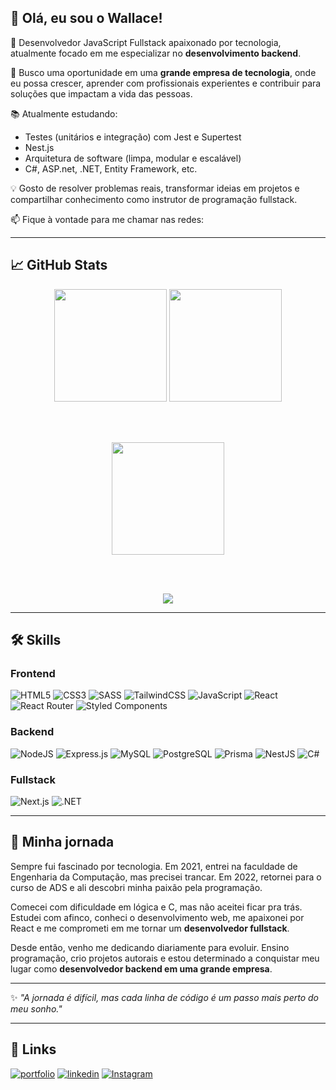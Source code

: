 ## 👋 Olá, eu sou o Wallace!

🧠 Desenvolvedor JavaScript Fullstack apaixonado por tecnologia, atualmente focado em me especializar no **desenvolvimento backend**.

🚀 Busco uma oportunidade em uma **grande empresa de tecnologia**, onde eu possa crescer, aprender com profissionais experientes e contribuir para soluções que impactam a vida das pessoas.

📚 Atualmente estudando:
- Testes (unitários e integração) com Jest e Supertest
- Nest.js
- Arquitetura de software (limpa, modular e escalável)
- C#, ASP.net, .NET, Entity Framework, etc.

💡 Gosto de resolver problemas reais, transformar ideias em projetos e compartilhar conhecimento como instrutor de programação fullstack.

📫 Fique à vontade para me chamar nas redes:

---

## 📈 GitHub Stats

<div align="center">
  <!-- Stats + Top Languages lado a lado -->
  <img src="https://github-readme-stats.vercel.app/api?username=wallace027dev&show_icons=true&theme=tokyonight&include_all_commits=true&count_private=true" height="180em" />
  <img src="https://github-readme-stats.vercel.app/api/top-langs/?username=wallace027dev&layout=compact&langs_count=8&theme=tokyonight" height="180em" />
  
  <br><br>
  
  <!-- Streak separado abaixo -->
  <img src="https://github-readme-streak-stats.herokuapp.com?user=wallace027dev&theme=tokyonight" height="180em" />
  
  <br><br>
  
  <!-- Trophies (linha inteira) -->
  <img src="https://github-profile-trophy.vercel.app/?username=wallace027dev&theme=tokyonight&margin-w=15&no-bg=true" />
</div>

---

## 🛠 Skills

### Frontend
![HTML5](https://img.shields.io/badge/html5-%23E34F26.svg?style=for-the-badge&logo=html5&logoColor=white)
![CSS3](https://img.shields.io/badge/css3-%231572B6.svg?style=for-the-badge&logo=css3&logoColor=white)
![SASS](https://img.shields.io/badge/SASS-hotpink.svg?style=for-the-badge&logo=SASS&logoColor=white)
![TailwindCSS](https://img.shields.io/badge/tailwindcss-%2338B2AC.svg?style=for-the-badge&logo=tailwind-css&logoColor=white)
![JavaScript](https://img.shields.io/badge/javascript-%23323330.svg?style=for-the-badge&logo=javascript&logoColor=%23F7DF1E)
![React](https://img.shields.io/badge/react-%2320232a.svg?style=for-the-badge&logo=react&logoColor=%2361DAFB)
![React Router](https://img.shields.io/badge/React_Router-CA4245?style=for-the-badge&logo=react-router&logoColor=white)
![Styled Components](https://img.shields.io/badge/styled--components-DB7093?style=for-the-badge&logo=styled-components&logoColor=white)

### Backend
![NodeJS](https://img.shields.io/badge/node.js-6DA55F?style=for-the-badge&logo=node.js&logoColor=white)
![Express.js](https://img.shields.io/badge/express.js-%23404d59.svg?style=for-the-badge&logo=express&logoColor=%2361DAFB)
![MySQL](https://img.shields.io/badge/mysql-%2300f.svg?style=for-the-badge&logo=mysql&logoColor=white)
![PostgreSQL](https://img.shields.io/badge/postgresql-316192.svg?style=for-the-badge&logo=postgresql&logoColor=white)
![Prisma](https://img.shields.io/badge/prisma-3982CE?style=for-the-badge&logo=prisma&logoColor=white)
![NestJS](https://img.shields.io/badge/nestjs-E0234E.svg?style=for-the-badge&logo=nestjs&logoColor=white) 
![C#](https://img.shields.io/badge/C%23-239120.svg?style=for-the-badge&logo=c-sharp&logoColor=white) 

### Fullstack
![Next.js](https://img.shields.io/badge/Next.js-000000?style=for-the-badge&logo=next.js&logoColor=white) 
![.NET](https://img.shields.io/badge/.NET-512BD4.svg?style=for-the-badge&logo=dotnet&logoColor=white) 

---

## 🧭 Minha jornada

Sempre fui fascinado por tecnologia. Em 2021, entrei na faculdade de Engenharia da Computação, mas precisei trancar. Em 2022, retornei para o curso de ADS e ali descobri minha paixão pela programação.

Comecei com dificuldade em lógica e C, mas não aceitei ficar pra trás. Estudei com afinco, conheci o desenvolvimento web, me apaixonei por React e me comprometi em me tornar um **desenvolvedor fullstack**.

Desde então, venho me dedicando diariamente para evoluir. Ensino programação, crio projetos autorais e estou determinado a conquistar meu lugar como **desenvolvedor backend em uma grande empresa**.

---

✨ *"A jornada é difícil, mas cada linha de código é um passo mais perto do meu sonho."*

---

## 🔗 Links
[![portfolio](https://img.shields.io/badge/my_portfolio-000?style=for-the-badge&logo=ko-fi&logoColor=white)](https://wallacevieira.dev/)
[![linkedin](https://img.shields.io/badge/linkedin-0A66C2?style=for-the-badge&logo=linkedin&logoColor=white)](https://www.linkedin.com/in/wallace-dev/)
[![Instagram](https://img.shields.io/badge/Instagram-%23E4405F.svg?style=for-the-badge&logo=Instagram&logoColor=white)](https://www.instagram.com/wallace027dev/)
